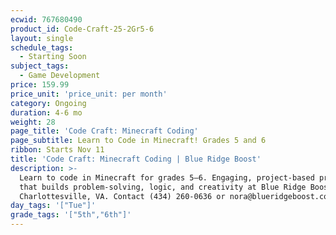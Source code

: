 ```yaml
---
ecwid: 767680490
product_id: Code-Craft-25-2Gr5-6
layout: single
schedule_tags:
  - Starting Soon
subject_tags:
  - Game Development
price: 159.99
price_unit: 'price_unit: per month'
category: Ongoing
duration: 4-6 mo
weight: 28
page_title: 'Code Craft: Minecraft Coding'
page_subtitle: Learn to Code in Minecraft! Grades 5 and 6
ribbon: Starts Nov 11
title: 'Code Craft: Minecraft Coding | Blue Ridge Boost'
description: >-
  Learn to code in Minecraft for grades 5–6. Engaging, project-based programming
  that builds problem-solving, logic, and creativity at Blue Ridge Boost.
  Charlottesville, VA. Contact (434) 260-0636 or nora@blueridgeboost.com .
day_tags: '["Tue"]'
grade_tags: '["5th","6th"]'
---
```


